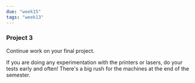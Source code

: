 ```yaml
---
due: "week15"
tags: "week13"
---
```


### Project 3

Continue work on your final project.

If you are doing any experimentation with the printers or lasers, do your tests early and often!
There's a big rush for the machines at the end of the semester.
